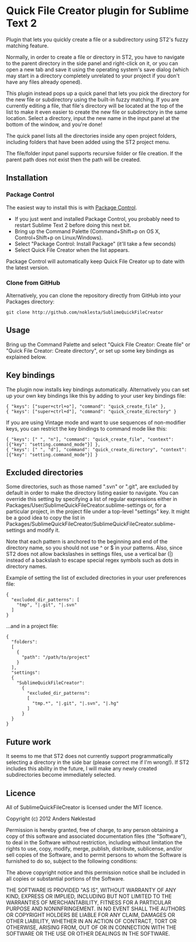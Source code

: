 # Quick File Creator plugin for Sublime Text 2

Plugin that lets you quickly create a file or a subdirectory using ST2's fuzzy
matching feature.

Normally, in order to create a file or directory in ST2, you have to navigate
to the parent directory in the side panel and right-click on it, or you can open a new
tab and save it using the operating system's save dialog (which may start in a
directory completely unrelated to your project if you don't have any files
already opened).

This plugin instead pops up a quick panel that lets you pick the directory for
the new file or subdirectory using the built-in fuzzy matching. If you are
currently editing a file, that file's directory will be located at the top of
the list to make it even easier to create the new file or subdirectory in the
same location. Select a directory, input the new name in the input panel at
the bottom of the window, and you're done!

The quick panel lists all the directories inside any open project folders,
including folders that have been added using the ST2 project menu.

The file/folder input panel supports recursive folder or file creation. If the
parent path does not exist then the path will be created.

## Installation

### Package Control

The easiest way to install this is with [Package
Control](http://wbond.net/sublime\_packages/package\_control).

 * If you just went and installed Package Control, you probably need to restart Sublime Text 2 before doing this next bit.
 * Bring up the Command Palette (Command+Shift+p on OS X, Control+Shift+p on Linux/Windows).
 * Select "Package Control: Install Package" (it'll take a few seconds)
 * Select Quick File Creator when the list appears.

Package Control will automatically keep Quick File Creator up to date with the latest
version.

### Clone from GitHub

Alternatively, you can clone the repository directly from GitHub into your Packages directory:

    git clone http://github.com/noklesta/SublimeQuickFileCreator

## Usage

Bring up the Command Palette and select "Quick File Creator: Create file" or
"Quick File Creator: Create directory", or set up some key bindings as
explained below.

## Key bindings

The plugin now installs key bindings automatically. Alternatively you can set
up your own key bindings like this by adding to your user key bindings file:

    { "keys": ["super+ctrl+o"], "command": "quick_create_file" },
    { "keys": ["super+ctrl+d"], "command": "quick_create_directory" }

If you are using Vintage mode and want to use sequences of non-modifier keys,
you can restrict the key bindings to command mode like this:

    { "keys": [" ", "n"], "command": "quick_create_file", "context": [{"key": "setting.command_mode"}] },
    { "keys": [" ", "d"], "command": "quick_create_directory", "context": [{"key": "setting.command_mode"}] }

## Excluded directories

Some directories, such as those named ".svn" or ".git", are excluded by default
in order to make the directory listing easier to navigate. You can override
this setting by specifying a list of regular expressions either in
Packages/User/SublimeQuickFileCreator.sublime-settings or, for a particular
project, in the project file under a top-level "settings" key. It might be a
good idea to copy the list in
Packages/SublimeQuickFileCreator/SublimeQuickFileCreator.sublime-settings and
modify it.

Note that each pattern is anchored to the beginning and end of the directory
name, so you should not use ^ or $ in your patterns. Also, since ST2 does not
allow backslashes in settings files, use a vertical bar (|) instead of a
backslash to escape special regex symbols such as dots in directory names.

Example of setting the list of excluded directories in your user preferences file:

    {
      "excluded_dir_patterns": [
        "tmp", "|.git", "|.svn"
      ]
    }

...and in a project file:

    {
      "folders":
      [
        {
          "path": "/path/to/project"
        }
      ],
      "settings":
      {
        "SublimeQuickFileCreator":
          {
            "excluded_dir_patterns":
            [
              "tmp.*", "|.git", "|.svn", "|.hg"
            ]
          }
      }
    }

## Future work

It seems to me that ST2 does not currently support programmatically selecting
a directory in the side bar (please correct me if I'm wrong!). If ST2 includes
this ability in the future, I will make any newly created subdirectories
become immediately selected.

## Licence

All of SublimeQuickFileCreator is licensed under the MIT licence.

  Copyright (c) 2012 Anders Nøklestad

  Permission is hereby granted, free of charge, to any person obtaining a copy
  of this software and associated documentation files (the "Software"), to deal
  in the Software without restriction, including without limitation the rights
  to use, copy, modify, merge, publish, distribute, sublicense, and/or sell
  copies of the Software, and to permit persons to whom the Software is
  furnished to do so, subject to the following conditions:

  The above copyright notice and this permission notice shall be included in
  all copies or substantial portions of the Software.

  THE SOFTWARE IS PROVIDED "AS IS", WITHOUT WARRANTY OF ANY KIND, EXPRESS OR
  IMPLIED, INCLUDING BUT NOT LIMITED TO THE WARRANTIES OF MERCHANTABILITY,
  FITNESS FOR A PARTICULAR PURPOSE AND NONINFRINGEMENT. IN NO EVENT SHALL THE
  AUTHORS OR COPYRIGHT HOLDERS BE LIABLE FOR ANY CLAIM, DAMAGES OR OTHER
  LIABILITY, WHETHER IN AN ACTION OF CONTRACT, TORT OR OTHERWISE, ARISING FROM,
  OUT OF OR IN CONNECTION WITH THE SOFTWARE OR THE USE OR OTHER DEALINGS IN
  THE SOFTWARE.